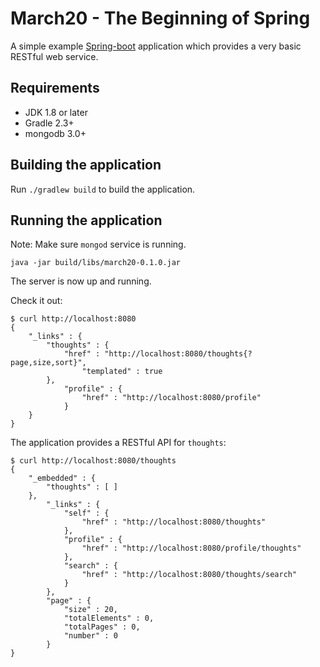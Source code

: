 # March20 - The Beginning of Spring

A simple example [Spring-boot](https://projects.spring.io/spring-boot/) 
application which provides a very basic RESTful web service. 

## Requirements

* JDK 1.8 or later
* Gradle 2.3+
* mongodb 3.0+

## Building the application

Run `./gradlew build` to build the application.

## Running the application

Note: Make sure `mongod` service is running.

```
java -jar build/libs/march20-0.1.0.jar
```

The server is now up and running.

Check it out:

```
$ curl http://localhost:8080
{
    "_links" : {
        "thoughts" : {
            "href" : "http://localhost:8080/thoughts{?page,size,sort}",
                "templated" : true
        },
            "profile" : {
                "href" : "http://localhost:8080/profile"
            }
    }
}
```

The application provides a RESTful API for `thoughts`:

```
$ curl http://localhost:8080/thoughts
{
    "_embedded" : {
        "thoughts" : [ ]
    },
        "_links" : {
            "self" : {
                "href" : "http://localhost:8080/thoughts"
            },
            "profile" : {
                "href" : "http://localhost:8080/profile/thoughts"
            },
            "search" : {
                "href" : "http://localhost:8080/thoughts/search"
            }
        },
        "page" : {
            "size" : 20,
            "totalElements" : 0,
            "totalPages" : 0,
            "number" : 0
        }
}
```
